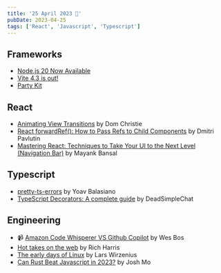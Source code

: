 ```yaml
---
title: '25 April 2023 🍪'
pubDate: 2023-04-25
tags: ['React', 'Javascript', 'Typescript']
---
```


## Frameworks
* [Node.js 20 Now Available](https://openjsf.org/blog/2023/04/18/node-js-20-now-available)
* [Vite 4.3 is out!](https://vitejs.dev/blog/announcing-vite4-3.html)
* [Party Kit](https://partykit.io/)


## React
* [Animating View Transitions](https://www.patterns.dev/posts/view-transitions) by Dom Christie
* [React forwardRef(): How to Pass Refs to Child Components](https://dmitripavlutin.com/react-forwardref) by Dmitri Pavlutin
* [Mastering React: Techniques to Take Your UI to the Next Level (Navigation Bar)](https://blog.bitsrc.io/mastering-react-techniques-to-take-your-ui-to-the-next-level-a5002173904f) by Mayank Bansal

## Typescript
* [pretty-ts-errors](https://github.com/yoavbls/pretty-ts-errors) by Yoav Balasiano
* [TypeScript Decorators: A complete guide](https://deadsimplechat.com/blog/typescript-decorators-a-complete-guide) by DeadSimpleChat

## Engineering
* 📹 [Amazon Code Whisperer VS Github Copilot](https://www.youtube.com/watch?v=p4sc_-2yjhs) by Wes Bos
* [Hot takes on the web](https://www.youtube.com/watch?v=uxcipjbcqfm) by Rich Harris
* [The early days of Linux](https://lwn.net/articles/928581) by Lars Wirzenius
* [Can Rust Beat Javascript in 2023?](https://joshuamo876.bearblog.dev/can-rust-beat-javascript-in-2023) by Josh Mo